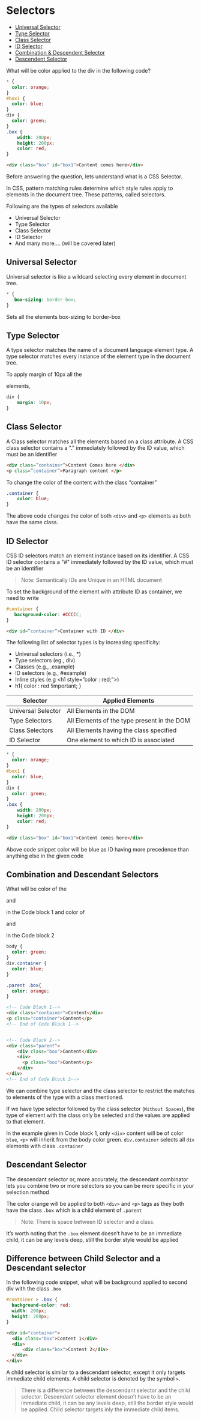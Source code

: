 # Selectors

* [Universal Selector](#Universal-Selector)
* [Type Selector](#Type-Selector)
* [Class Selector](#Class-Selector)
* [ID Selector](#ID-Selector)
* [Combination & Descendent Selector](#Combination-and-descendent-Selector)
* [Descendent Selector](#Descendent-Selector)

What will be color applied to the div in the following code?

```CSS
* {
  color: orange;
}
#box1 {	
  color: blue;
}
div {
  color: green;
}
.box {
	width: 200px;
	height: 200px;
	color: red;
}

```
```HTML
<div class="box" id="box1">Content comes here</div>
```

Before answering the question, lets understand what is a CSS Selector.

In CSS, pattern matching rules determine which style rules apply to elements in the document tree. These patterns, called selectors.

Following are the types of selectors available

* Universal Selector
* Type Selector
* Class Selector 
* ID Selector
* And many more.... (will be covered later)

## Universal Selector
Universal selector is like a wildcard selecting every element in document tree.

```CSS
* {
   box-sizing: border-box;
}
```

Sets all the elements box-sizing to border-box

## Type Selector
A type selector matches the name of a document language element type. A type selector matches every instance of the element type in the document tree.

To apply margin of 10px all the <div> elements, 

```CSS
div {
	margin: 10px;
}
```

## Class Selector

A Class selector matches all the elements based on a class attribute. A CSS class selector contains a "." immediately followed by the ID value, which must be an identifier

```HTML
<div class=”container”>Content Comes here </div>
<p class=”container”>Paragraph content </p>
```

To change the color of the content with the class “container”

```CSS
.container {
    color: blue;
} 
```

The above code changes the color of both `<div>` and `<p>` elements as both have the same class.

## ID Selector
CSS ID selectors match an element instance based on its identifier. A CSS ID selector contains a "#" immediately followed by the ID value, which must be an identifier

> Note: Semantically IDs are Unique in an HTML document


To set the background of the element with attribute ID as container, we need to write

```CSS
#container {
   background-color: #CCCCC;
}
```

```HTML
<div id=”container”>Container with ID </div>
```

The following list of selector types is by increasing specificity:
* Universal selectors (i.e., *) 
* Type selectors (eg., div)
* Classes (e.g., .example) 
* ID selectors (e.g., #example)
* Inline styles (e.g <h1 style=”color : red;”></h1>)
* h1{ color : red !important; }


| Selector  | Applied Elements |
|---|---|
|Universal Selector| All Elements in the DOM|
|Type Selectors| All Elements of the type present in the DOM|
|Class Selectors| All Elements having the class specified |
|ID Selector|One element to which ID is associated|


```CSS
* {
  color: orange;
}
#box1 {	
  color: blue;
}
div {
  color: green;
}
.box {
	width: 200px;
	height: 200px;
	color: red;
}
```
```HTML
<div class="box" id="box1">Content comes here</div>
```

Above code snippet color will be blue as ID having more precedence than anything else in the given code

## Combination and Descendant Selectors

What will be color of the <div> and <p> in the Code block 1 and color of <div> and <p> in the Code block 2

```CSS
body {
  color: green;
}
div.container {
  color: blue;
}

.parent .box{
  color: orange;
}

```
```HTML
<!-- Code Block 1-->
<div class="container">Content</div>
<p class="container">Content</p>
<!-- End of Code Block 1-->


<!-- Code Block 2-->
<div class="parent">
    <div class="box">Content</div>
    <div>
      <p class="box">Content</p>
    </div>
</div>
<!-- End of Code Block 2-->
```

We can combine type selector and the class selector to restrict the matches to elements of the type with a class mentioned.

If we have type selector followed by the class selector (`Without Spaces`), the type of element with the class only be selected and the values are applied to that element. 

In the example given in Code block 1, only `<div>` content will be of color `blue`, `<p>` will inherit from the body color green. `div.container` selects all `div` elements with class `.container`

## Descendant Selector

The descendant selector or, more accurately, the descendant combinator lets you combine two or more selectors so you can be more specific in your selection method

The color orange will be applied to both `<div>` and `<p>` tags as they both have the class `.box` which is a child element of `.parent`

> Note: There is space between ID selector and a class.

It’s worth noting that the `.box` element doesn’t have to be an immediate child, it can be any levels deep, still the border style would be applied

## Difference between Child Selector and a Descendant selector

In the following code snippet, what will be background applied to second div with the class `.box`

```CSS
#container > .box {
  background-color: red;
  width: 200px;
  height: 200px;
}
```
```HTML
<div id="container">
  <div class="box">Content 1</div>
  <div>
  	  <div class="box">Content 2</div>
  </div>
</div>
```

A child selector is similar to a descendant selector, except it only targets immediate child elements. A child selector is denoted by the symbol `>`.

> There is a difference between the descendant selector and the child selector. Descendant selector element doesn’t have to be an immediate child, it can be any levels deep, still the border style would be applied. Child selector targets inly the immediate child items.